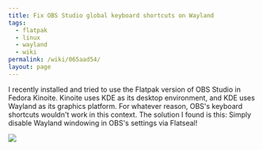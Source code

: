 ```yaml
---
title: Fix OBS Studio global keyboard shortcuts on Wayland
tags:
  - flatpak
  - linux
  - wayland
  - wiki
permalink: /wiki/065aad54/
layout: page
---
```


I recently installed and tried to use the Flatpak version of OBS Studio in Fedora Kinoite. Kinoite uses KDE as its desktop environment, and KDE uses Wayland as its graphics platform. For whatever reason, OBS's keyboard shortcuts wouldn't work in this context. The solution I found is this: Simply disable Wayland windowing in OBS's settings via Flatseal!

![](/res/media/bc0131b8.png)
